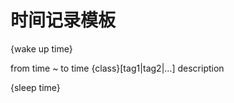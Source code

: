 时间记录模板
====================

{wake up time}

from time ~ to time {class}[tag1|tag2|...]  description

{sleep time}
